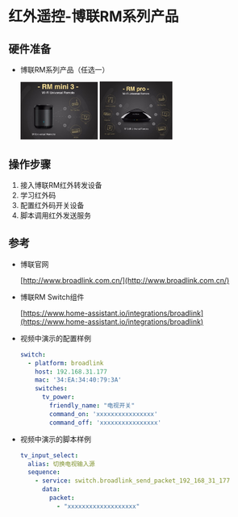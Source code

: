 # 红外遥控-博联RM系列产品

## 硬件准备

- 博联RM系列产品（任选一）

  <img src="images/boradlink1.jpg" width="32%"> <img src="images/boradlink2.jpg" width="30%">

## 操作步骤

1. 接入博联RM红外转发设备
2. 学习红外码
3. 配置红外码开关设备
4. 脚本调用红外发送服务

## 参考

- 博联官网

  [http://www.broadlink.com.cn/](http://www.broadlink.com.cn/)

- 博联RM Switch组件

  [https://www.home-assistant.io/integrations/broadlink](https://www.home-assistant.io/integrations/broadlink)

- 视频中演示的配置样例

  ```yaml
  switch:
    - platform: broadlink
      host: 192.168.31.177
      mac: '34:EA:34:40:79:3A'
      switches:
        tv_power:
          friendly_name: "电视开关"
          command_on: 'xxxxxxxxxxxxxxxx'
          command_off: 'xxxxxxxxxxxxxxxx'
  ```

- 视频中演示的脚本样例

  ```yaml
  tv_input_select:
    alias: 切换电视输入源
    sequence:
      - service: switch.broadlink_send_packet_192_168_31_177
        data:
          packet:
            - "xxxxxxxxxxxxxxxxxxx"
  ```